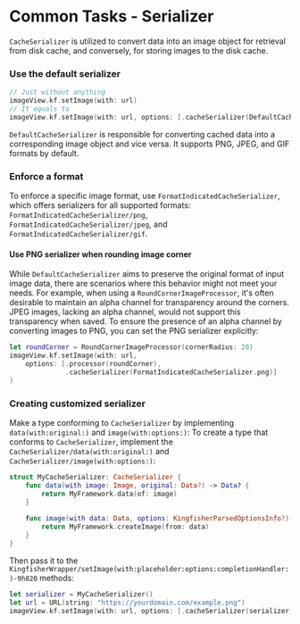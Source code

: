 # Common Tasks - Serializer

``CacheSerializer`` is utilized to convert data into an image object for retrieval from disk cache, and conversely, 
for storing images to the disk cache.

### Use the default serializer

```swift
// Just without anything
imageView.kf.setImage(with: url)
// It equals to
imageView.kf.setImage(with: url, options: [.cacheSerializer(DefaultCacheSerializer.default)])
```

``DefaultCacheSerializer`` is responsible for converting cached data into a corresponding image object and vice versa. 
It supports PNG, JPEG, and GIF formats by default.

### Enforce a format

To enforce a specific image format, use ``FormatIndicatedCacheSerializer``, which offers serializers for all supported
formats: ``FormatIndicatedCacheSerializer/png``, ``FormatIndicatedCacheSerializer/jpeg``, and 
``FormatIndicatedCacheSerializer/gif``.

#### Use PNG serializer when rounding image corner

While ``DefaultCacheSerializer`` aims to preserve the original format of input image data, there are scenarios where 
this behavior might not meet your needs. For example, when using a ``RoundCornerImageProcessor``, it's often desirable 
to maintain an alpha channel for transparency around the corners. JPEG images, lacking an alpha channel, would not 
support this transparency when saved. To ensure the presence of an alpha channel by converting images to PNG, you can
set the PNG serializer explicitly:

```swift
let roundCorner = RoundCornerImageProcessor(cornerRadius: 20)
imageView.kf.setImage(with: url, 
    options: [.processor(roundCorner), 
              .cacheSerializer(FormatIndicatedCacheSerializer.png)]
)
```

### Creating customized serializer

Make a type conforming to `CacheSerializer` by implementing `data(with:original:)` and `image(with:options:)`:
To create a type that conforms to ``CacheSerializer``, implement the ``CacheSerializer/data(with:original:)`` 
and ``CacheSerializer/image(with:options:)``:

```swift
struct MyCacheSerializer: CacheSerializer {
    func data(with image: Image, original: Data?) -> Data? {
        return MyFramework.data(of: image)
    }
    
    func image(with data: Data, options: KingfisherParsedOptionsInfo?) -> Image? {
        return MyFramework.createImage(from: data)
    }
}
```

Then pass it to the ``KingfisherWrapper/setImage(with:placeholder:options:completionHandler:)-9h820`` methods:

```swift
let serializer = MyCacheSerializer()
let url = URL(string: "https://yourdomain.com/example.png")
imageView.kf.setImage(with: url, options: [.cacheSerializer(serializer)])
```
